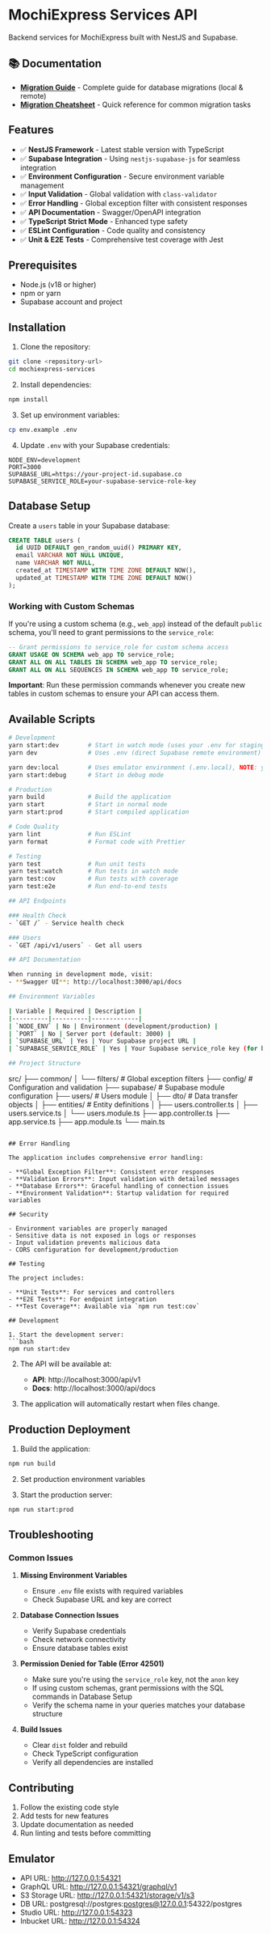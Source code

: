 # MochiExpress Services API

Backend services for MochiExpress built with NestJS and Supabase.

## 📚 Documentation

- **[Migration Guide](MIGRATION-GUIDE.md)** - Complete guide for database migrations (local & remote)
- **[Migration Cheatsheet](MIGRATION-CHEATSHEET.md)** - Quick reference for common migration tasks

## Features

- ✅ **NestJS Framework** - Latest stable version with TypeScript
- ✅ **Supabase Integration** - Using `nestjs-supabase-js` for seamless integration
- ✅ **Environment Configuration** - Secure environment variable management
- ✅ **Input Validation** - Global validation with `class-validator`
- ✅ **Error Handling** - Global exception filter with consistent responses
- ✅ **API Documentation** - Swagger/OpenAPI integration
- ✅ **TypeScript Strict Mode** - Enhanced type safety
- ✅ **ESLint Configuration** - Code quality and consistency
- ✅ **Unit & E2E Tests** - Comprehensive test coverage with Jest

## Prerequisites

- Node.js (v18 or higher)
- npm or yarn
- Supabase account and project

## Installation

1. Clone the repository:
```bash
git clone <repository-url>
cd mochiexpress-services
```

2. Install dependencies:
```bash
npm install
```

3. Set up environment variables:
```bash
cp env.example .env
```

4. Update `.env` with your Supabase credentials:
```env
NODE_ENV=development
PORT=3000
SUPABASE_URL=https://your-project-id.supabase.co
SUPABASE_SERVICE_ROLE=your-supabase-service-role-key
```

## Database Setup

Create a `users` table in your Supabase database:

```sql
CREATE TABLE users (
  id UUID DEFAULT gen_random_uuid() PRIMARY KEY,
  email VARCHAR NOT NULL UNIQUE,
  name VARCHAR NOT NULL,
  created_at TIMESTAMP WITH TIME ZONE DEFAULT NOW(),
  updated_at TIMESTAMP WITH TIME ZONE DEFAULT NOW()
);
```

### Working with Custom Schemas

If you're using a custom schema (e.g., `web_app`) instead of the default `public` schema, you'll need to grant permissions to the `service_role`:

```sql
-- Grant permissions to service_role for custom schema access
GRANT USAGE ON SCHEMA web_app TO service_role;
GRANT ALL ON ALL TABLES IN SCHEMA web_app TO service_role;
GRANT ALL ON ALL SEQUENCES IN SCHEMA web_app TO service_role;
```

**Important**: Run these permission commands whenever you create new tables in custom schemas to ensure your API can access them.

## Available Scripts

```bash
# Development
yarn start:dev        # Start in watch mode (uses your .env for staging)
yarn dev              # Uses .env (direct Supabase remote environment)

yarn dev:local        # Uses emulator environment (.env.local), NOTE: you must to have Docker and supabase up.
yarn start:debug      # Start in debug mode

# Production
yarn build            # Build the application
yarn start            # Start in normal mode
yarn start:prod       # Start compiled application

# Code Quality
yarn lint             # Run ESLint
yarn format           # Format code with Prettier

# Testing
yarn test             # Run unit tests
yarn test:watch       # Run tests in watch mode
yarn test:cov         # Run tests with coverage
yarn test:e2e         # Run end-to-end tests

## API Endpoints

### Health Check
- `GET /` - Service health check

### Users
- `GET /api/v1/users` - Get all users

## API Documentation

When running in development mode, visit:
- **Swagger UI**: http://localhost:3000/api/docs

## Environment Variables

| Variable | Required | Description |
|----------|----------|-------------|
| `NODE_ENV` | No | Environment (development/production) |
| `PORT` | No | Server port (default: 3000) |
| `SUPABASE_URL` | Yes | Your Supabase project URL |
| `SUPABASE_SERVICE_ROLE` | Yes | Your Supabase service_role key (for backend APIs) |

## Project Structure

```
src/
├── common/
│   └── filters/         # Global exception filters
├── config/              # Configuration and validation
├── supabase/           # Supabase module configuration
├── users/              # Users module
│   ├── dto/            # Data transfer objects
│   ├── entities/       # Entity definitions
│   ├── users.controller.ts
│   ├── users.service.ts
│   └── users.module.ts
├── app.controller.ts
├── app.service.ts
├── app.module.ts
└── main.ts
```

## Error Handling

The application includes comprehensive error handling:

- **Global Exception Filter**: Consistent error responses
- **Validation Errors**: Input validation with detailed messages
- **Database Errors**: Graceful handling of connection issues
- **Environment Validation**: Startup validation for required variables

## Security

- Environment variables are properly managed
- Sensitive data is not exposed in logs or responses
- Input validation prevents malicious data
- CORS configuration for development/production

## Testing

The project includes:

- **Unit Tests**: For services and controllers
- **E2E Tests**: For endpoint integration
- **Test Coverage**: Available via `npm run test:cov`

## Development

1. Start the development server:
```bash
npm run start:dev
```

2. The API will be available at:
   - **API**: http://localhost:3000/api/v1
   - **Docs**: http://localhost:3000/api/docs

3. The application will automatically restart when files change.

## Production Deployment

1. Build the application:
```bash
npm run build
```

2. Set production environment variables

3. Start the production server:
```bash
npm run start:prod
```

## Troubleshooting

### Common Issues

1. **Missing Environment Variables**
   - Ensure `.env` file exists with required variables
   - Check Supabase URL and key are correct

2. **Database Connection Issues**
   - Verify Supabase credentials
   - Check network connectivity
   - Ensure database tables exist

3. **Permission Denied for Table (Error 42501)**
   - Make sure you're using the `service_role` key, not the `anon` key
   - If using custom schemas, grant permissions with the SQL commands in Database Setup
   - Verify the schema name in your queries matches your database structure

4. **Build Issues**
   - Clear `dist` folder and rebuild
   - Check TypeScript configuration
   - Verify all dependencies are installed

## Contributing

1. Follow the existing code style
2. Add tests for new features
3. Update documentation as needed
4. Run linting and tests before committing


## Emulator

- API URL: http://127.0.0.1:54321
- GraphQL URL: http://127.0.0.1:54321/graphql/v1
- S3 Storage URL: http://127.0.0.1:54321/storage/v1/s3
- DB URL: postgresql://postgres:postgres@127.0.0.1:54322/postgres
- Studio URL: http://127.0.0.1:54323
- Inbucket URL: http://127.0.0.1:54324